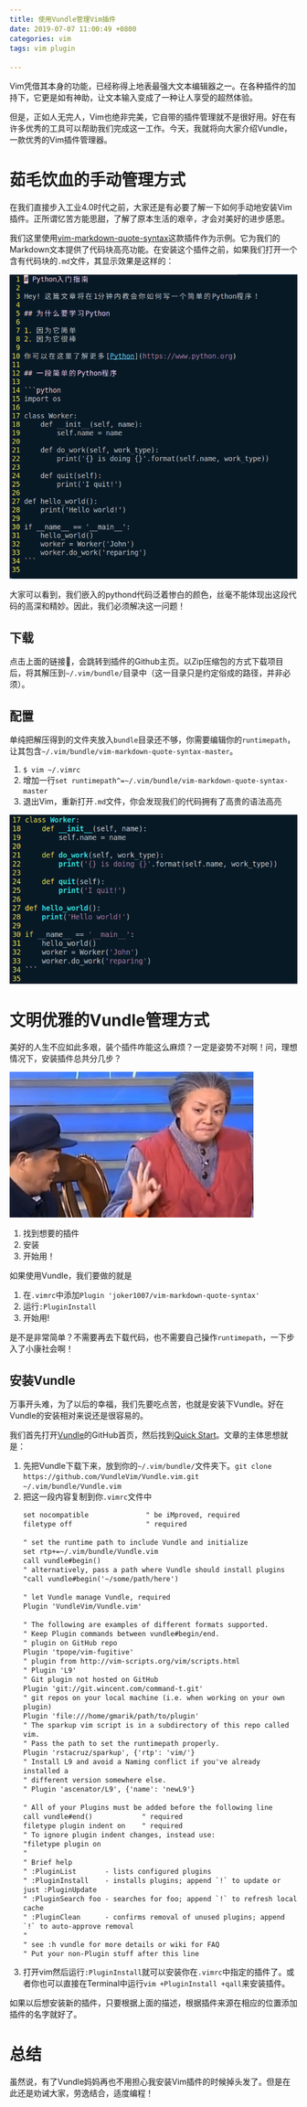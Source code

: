 ```yaml
---
title: 使用Vundle管理Vim插件
date: 2019-07-07 11:00:49 +0800
categories: vim
tags: vim plugin

---
```


Vim凭借其本身的功能，已经称得上地表最强大文本编辑器之一。在各种插件的加持下，它更是如有神助，让文本输入变成了一种让人享受的超然体验。

但是，正如人无完人，Vim也绝非完美，它自带的插件管理就不是很好用。好在有许多优秀的工具可以帮助我们完成这一工作。今天，我就将向大家介绍Vundle，一款优秀的Vim插件管理器。

# 茹毛饮血的手动管理方式

在我们直接步入工业4.0时代之前，大家还是有必要了解一下如何手动地安装Vim插件。正所谓忆苦方能思甜，了解了原本生活的艰辛，才会对美好的进步感恩。

我们这里使用[vim-markdown-quote-syntax](https://github.com/joker1007/vim-markdown-quote-syntax)这款插件作为示例。它为我们的Markdown文本提供了代码块高亮功能。在安装这个插件之前，如果我们打开一个含有代码块的`.md`文件，其显示效果是这样的：

![no-vim-markdown-quote-syntax](/assets/imgs/vundle-tutorial/no-vim-markdown-quote-syntax.png)

大家可以看到，我们嵌入的pythond代码泛着惨白的颜色，丝毫不能体现出这段代码的高深和精妙。因此，我们必须解决这一问题！

## 下载

点击上面的链接🔗，会跳转到插件的Github主页。以Zip压缩包的方式下载项目后，将其解压到`~/.vim/bundle/`目录中（这一目录只是约定俗成的路径，并非必须）。

## 配置

单纯把解压得到的文件夹放入`bundle`目录还不够，你需要编辑你的`runtimepath`，让其包含`~/.vim/bundle/vim-markdown-quote-syntax-master`。

1. `$ vim ~/.vimrc`
2. 增加一行`set runtimepath^=~/.vim/bundle/vim-markdown-quote-syntax-master`
3. 退出Vim，重新打开`.md`文件，你会发现我们的代码拥有了高贵的语法高亮

![with-vim-markdown-quote-syntax](/assets/imgs/vundle-tutorial/with-vim-markdown-quote-syntax.png)

# 文明优雅的Vundle管理方式

美好的人生不应如此多艰，装个插件咋能这么麻烦？一定是姿势不对啊！问，理想情况下，安装插件总共分几步？

![three-steps](/assets/imgs/vundle-tutorial/3-steps.png)

1. 找到想要的插件
2. 安装
3. 开始用！

如果使用Vundle，我们要做的就是
1. 在`.vimrc`中添加`Plugin 'joker1007/vim-markdown-quote-syntax'`
2. 运行`:PluginInstall`
3. 开始用!

是不是非常简单？不需要再去下载代码，也不需要自己操作`runtimepath`，一下步入了小康社会啊！

## 安装Vundle

万事开头难，为了以后的幸福，我们先要吃点苦，也就是安装下Vundle。好在Vundle的安装相对来说还是很容易的。

我们首先打开[Vundle](https://github.com/VundleVim/Vundle.vim)的GitHub首页，然后找到[Quick Start](https://github.com/VundleVim/Vundle.vim#quick-start)。文章的主体思想就是：

1. 先把Vundle下载下来，放到你的`~/.vim/bundle/`文件夹下。`git clone https://github.com/VundleVim/Vundle.vim.git ~/.vim/bundle/Vundle.vim`
2. 把这一段内容复制到你`.vimrc`文件中
    ```vim
    set nocompatible              " be iMproved, required
    filetype off                  " required
    
    " set the runtime path to include Vundle and initialize
    set rtp+=~/.vim/bundle/Vundle.vim
    call vundle#begin()
    " alternatively, pass a path where Vundle should install plugins
    "call vundle#begin('~/some/path/here')
    
    " let Vundle manage Vundle, required
    Plugin 'VundleVim/Vundle.vim'
    
    " The following are examples of different formats supported.
    " Keep Plugin commands between vundle#begin/end.
    " plugin on GitHub repo
    Plugin 'tpope/vim-fugitive'
    " plugin from http://vim-scripts.org/vim/scripts.html
    " Plugin 'L9'
    " Git plugin not hosted on GitHub
    Plugin 'git://git.wincent.com/command-t.git'
    " git repos on your local machine (i.e. when working on your own plugin)
    Plugin 'file:///home/gmarik/path/to/plugin'
    " The sparkup vim script is in a subdirectory of this repo called vim.
    " Pass the path to set the runtimepath properly.
    Plugin 'rstacruz/sparkup', {'rtp': 'vim/'}
    " Install L9 and avoid a Naming conflict if you've already installed a
    " different version somewhere else.
    " Plugin 'ascenator/L9', {'name': 'newL9'}
    
    " All of your Plugins must be added before the following line
    call vundle#end()            " required
    filetype plugin indent on    " required
    " To ignore plugin indent changes, instead use:
    "filetype plugin on
    "
    " Brief help
    " :PluginList       - lists configured plugins
    " :PluginInstall    - installs plugins; append `!` to update or just :PluginUpdate
    " :PluginSearch foo - searches for foo; append `!` to refresh local cache
    " :PluginClean      - confirms removal of unused plugins; append `!` to auto-approve removal
    "
    " see :h vundle for more details or wiki for FAQ
    " Put your non-Plugin stuff after this line
    ```
3. 打开vim然后运行`:PluginInstall`就可以安装你在`.vimrc`中指定的插件了。或者你也可以直接在Terminal中运行`vim +PluginInstall +qall`来安装插件。

如果以后想安装新的插件，只要根据上面的描述，根据插件来源在相应的位置添加插件的名字就好了。


# 总结

虽然说，有了Vundle妈妈再也不用担心我安装Vim插件的时候掉头发了。但是在此还是劝诫大家，劳逸结合，适度编程！
